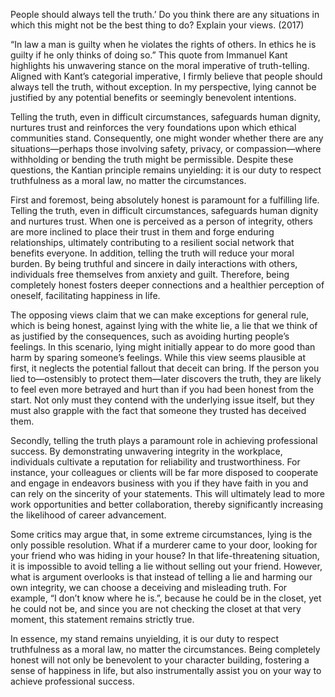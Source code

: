 People should always tell the truth.’ Do you think there are any situations in which this might not be the best thing to do? Explain your views. (2017)
 
“In law a man is guilty when he violates the rights of others. In ethics he is guilty if he only thinks of doing so.” This quote from Immanuel Kant highlights his unwavering stance on the moral imperative of truth-telling. Aligned with Kant’s categorial imperative, I firmly believe that people should always tell the truth, without exception. In my perspective, lying cannot be justified by any potential benefits or seemingly benevolent intentions.

Telling the truth, even in difficult circumstances, safeguards human dignity, nurtures trust and reinforces the very foundations upon which ethical communities stand. Consequently, one might wonder whether there are any situations—perhaps those involving safety, privacy, or compassion—where withholding or bending the truth might be permissible. Despite these questions, the Kantian principle remains unyielding: it is our duty to respect truthfulness as a moral law, no matter the circumstances.

First and foremost, being absolutely honest is paramount for a fulfilling life. Telling the truth, even in difficult circumstances, safeguards human dignity and nurtures trust. When one is perceived as a person of integrity, others are more inclined to place their trust in them and forge enduring relationships, ultimately contributing to a resilient social network that benefits everyone. In addition, telling the truth will reduce your moral burden. By being truthful and sincere in daily interactions with others, individuals free themselves from anxiety and guilt. Therefore, being completely honest fosters deeper connections and a healthier perception of oneself, facilitating happiness in life.
 
The opposing views claim that we can make exceptions for general rule, which is being honest, against lying with the white lie, a lie that we think of as justified by the consequences, such as avoiding hurting people’s feelings. In this scenario, lying might initially appear to do more good than harm by sparing someone’s feelings. While this view seems plausible at first, it neglects the potential fallout that deceit can bring. If the person you lied to—ostensibly to protect them—later discovers the truth, they are likely to feel even more betrayed and hurt than if you had been honest from the start. Not only must they contend with the underlying issue itself, but they must also grapple with the fact that someone they trusted has deceived them.

Secondly, telling the truth plays a paramount role in achieving professional success. By demonstrating unwavering integrity in the workplace, individuals cultivate a reputation for reliability and trustworthiness. For instance, your colleagues or clients will be far more disposed to cooperate and engage in endeavors business with you if they have faith in you and can rely on the sincerity of your statements. This will ultimately lead to more work opportunities and better collaboration, thereby significantly increasing the likelihood of career advancement.

Some critics may argue that, in some extreme circumstances, lying is the only possible resolution. What if a murderer came to your door, looking for your friend who was hiding in your house? In that life-threatening situation, it is impossible to avoid telling a lie without selling out your friend. However, what is argument overlooks is that instead of telling a lie and harming our own integrity, we can choose a deceiving and misleading truth. For example, “I don’t know where he is.”, because he could be in the closet, yet he could not be, and since you are not checking the closet at that very moment, this statement remains strictly true.

In essence, my stand remains unyielding, it is our duty to respect truthfulness as a moral law, no matter the circumstances. Being completely honest will not only be benevolent to your character building, fostering a sense of happiness in life, but also instrumentally assist you on your way to achieve professional success.
